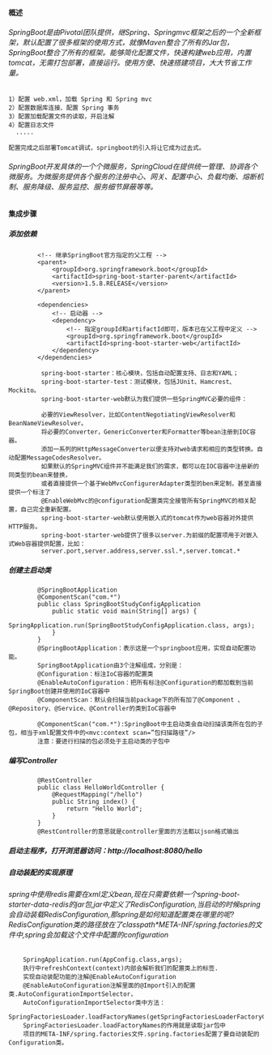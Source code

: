 #### 概述
###### SpringBoot是由Pivotal团队提供，继Spring、Springmvc框架之后的一个全新框架，默认配置了很多框架的使用方式，就像Maven整合了所有的Jar包，SpringBoot整合了所有的框架。能够简化配置文件，快速构建web应用，内置tomcat，无需打包部署，直接运行。使用方便、快速搭建项目，大大节省工作量。

    1）配置 web.xml，加载 Spring 和 Spring mvc
    2）配置数据库连接、配置 Spring 事务
    3）配置加载配置文件的读取，开启注解
    4）配置日志文件
      .....
    
    配置完成之后部署Tomcat调试，springboot的引入将让它成为过去式。
###### SpringBoot开发具体的一个个微服务，SpringCloud在提供统一管理、协调各个微服务。为微服务提供各个服务的注册中心、网关、配置中心、负载均衡、熔断机制、服务降级、服务监控、服务细节屏蔽等等。
#### 集成步骤
##### 添加依赖
            <!-- 继承SpringBoot官方指定的父工程 -->	
            <parent>
                <groupId>org.springframework.boot</groupId>
                <artifactId>spring-boot-starter-parent</artifactId>
                <version>1.5.8.RELEASE</version>
            </parent>

            <dependencies>
                <!-- 启动器 -->
                <dependency>
                    <!-- 指定groupId和artifactId即可，版本已在父工程中定义 -->
                    <groupId>org.springframework.boot</groupId>
                    <artifactId>spring-boot-starter-web</artifactId>
                </dependency>
            </dependencies>
             
             spring-boot-starter：核心模块，包括自动配置支持、日志和YAML；
             spring-boot-starter-test：测试模块，包括JUnit、Hamcrest、Mockito。
             spring-boot-starter-web默认为我们提供一些SpringMVC必要的组件：

             必要的ViewResolver，比如ContentNegotiatingViewResolver和BeanNameViewResolver。
             将必要的Converter，GenericConverter和Formatter等bean注册到IOC容器。
             添加一系列的HttpMessageConverter以便支持对web请求和相应的类型转换。自动配置MessageCodesResolver。
             如果默认的SpringMVC组件并不能满足我们的需求，都可以在IOC容器中注册新的同类型的bean来替换，
             或者直接提供一个基于WebMvcConfigurerAdapter类型的ben来定制，甚至直接提供一个标注了 
             @EnableWebMvc的@configuration配置类完全接管所有SpringMVC的相关配置，自己完全重新配置。
             spring-boot-starter-web默认使用嵌入式的tomcat作为web容器对外提供HTTP服务。
             spring-boot-starter-web提供了很多以server.为前缀的配置项用于对嵌入式Web容器提供配置，比如：
             server.port,server.address,server.ssl.*,server.tomcat.*

##### 创建主启动类

            @SpringBootApplication 
            @ComponentScan("com.*")
            public class SpringBootStudyConfigApplication
                public static void main(String[] args) {
                    SpringApplication.run(SpringBootStudyConfigApplication.class, args);
                }
            }
            @SpringBootApplication：表示这是一个springboot应用，实现自动配置功能。
            SpringBootApplication由3个注解组成，分别是：
            @Configuration：标注IoC容器的配置类
            @EnableAutoConfiguration：把所有标注@Configuration的都加载到当前SpringBoot创建并使用的IoC容器中
            @ComponentScan：默认会扫描当前package下的所有加了@Component 、@Repository、@Service、@Controller的类到IoC容器中
            
            @ComponentScan("com.*"):SpringBoot中主启动类会自动扫描该类所在包的子包，相当于xml配置文件中的<mvc:context scan=”包扫描路径”/>
            注意：要进行扫描的包必须处于主启动类的子包中
        
##### 编写Controller
                
            @RestController
            public class HelloWorldController {
                @RequestMapping("/hello")
                public String index() {
                    return "Hello World";
                }
            }
            @RestController的意思就是controller里面的方法都以json格式输出
##### 启动主程序，打开浏览器访问：http://localhost:8080/hello
##### 自动装配的实现原理
###### spring中使用redis需要在xml定义bean,现在只需要依赖一个spring-boot-starter-data-redis的jar包,jar中定义了RedisConfiguration,当启动的时候spring会自动装载RedisConfiguration,那spring是如何知道配置类在哪里的呢?RedisConfiguration类的路径放在了classpath*META-INF/spring.factories的文件中,spring会加载这个文件中配置的configuration

        SpringApplication.run(AppConfig.class,args);
        执行中refreshContext(context)内部会解析我们的配置类上的标签.
        实现自动装配功能的注解@EnableAutoConfiguration
        @EnableAutoConfiguration注解里面的@Import引入的配置类.AutoConfigurationImportSelector，
        AutoConfigurationImportSelector类中方法：
        SpringFactoriesLoader.loadFactoryNames(getSpringFactoriesLoaderFactoryClass(),getBeanClassLoader());
        SpringFactoriesLoader.loadFactoryNames的作用就是读取jar包中
        项目的META-INF/spring.factories文件.spring.factories配置了要自动装配的Configuration类。
